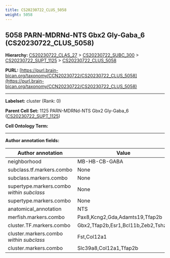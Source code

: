 ```yaml
---
title: CS20230722_CLUS_5058
weight: 5058
---
```

## 5058 PARN-MDRNd-NTS Gbx2 Gly-Gaba_6 (CS20230722_CLUS_5058)
<b>Hierarchy: </b>
[CS20230722_CLAS_27](../CS20230722_CLAS_27) >
[CS20230722_SUBC_300](../CS20230722_SUBC_300) >
[CS20230722_SUPT_1125](../CS20230722_SUPT_1125) >
[CS20230722_CLUS_5058](../CS20230722_CLUS_5058)

**PURL:** [https://purl.brain-bican.org/taxonomy/CCN20230722/CS20230722_CLUS_5058](https://purl.brain-bican.org/taxonomy/CCN20230722/CS20230722_CLUS_5058)

---


**Labelset:** cluster (Rank: 0)

**Parent Cell Set:** 1125 PARN-MDRNd-NTS Gbx2 Gly-Gaba_6 ([CS20230722_SUPT_1125](../CS20230722_SUPT_1125))



**Cell Ontology Term:** 

[MARKER GENES.]: #


---

[TRANSFERRED ANNOTATIONS.]: #


[AUTHOR ANNOTATION FIELDS.]: #


**Author annotation fields:**

| Author annotation | Value |
|-------------------|-------|
|neighborhood|MB-HB-CB-GABA|
|subclass.tf.markers.combo|None|
|subclass.markers.combo|None|
|supertype.markers.combo _within subclass_|None|
|supertype.markers.combo|None|
|anatomical_annotation|NTS|
|merfish.markers.combo|Pax8,Kcng2,Gda,Adamts19,Tfap2b|
|cluster.TF.markers.combo|Gbx2,Tfap2b,Esr1,Bcl11b,Zeb2,Tshz2|
|cluster.markers.combo _within subclass_|Fst,Col12a1|
|cluster.markers.combo|Slc39a8,Col12a1,Tfap2b|
